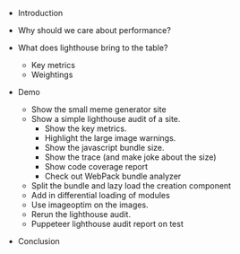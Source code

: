 
- Introduction
- Why should we care about performance?
- What does lighthouse bring to the table?
    - Key metrics
    - Weightings

- Demo
    - Show the small meme generator site
    - Show a simple lighthouse audit of a site.
        - Show the key metrics.
        - Highlight the large image warnings.
        - Show the javascript bundle size.
        - Show the trace (and make joke about the size)
        - Show code coverage report
        - Check out WebPack bundle analyzer
    - Split the bundle and lazy load the creation component
    - Add in differential loading of modules
    - Use imageoptim on the images.
    - Rerun the lighthouse audit.
    - Puppeteer lighthouse audit report on test

- Conclusion

